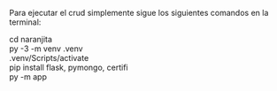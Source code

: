 Para ejecutar el crud simplemente sigue los siguientes comandos en la terminal:

cd naranjita                                                                                      
py -3 -m venv .venv                                                                                         
.venv/Scripts/activate                                                                                      
pip install flask, pymongo, certifi                                                                                      
py -m app
